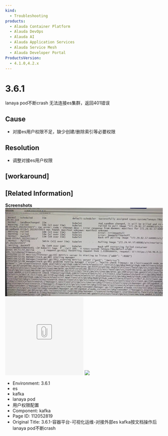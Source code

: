 ```yaml
---
kind:
  - Troubleshooting
products:
  - Alauda Container Platform
  - Alauda DevOps
  - Alauda AI
  - Alauda Application Services
  - Alauda Service Mesh
  - Alauda Developer Portal
ProductsVersion:
  - 4.1.0,4.2.x
---
```

<!-- A type of document that involves encountering a fault, diagnosing it, performing root cause analysis, and providing solutions. -->

# 3.6.1

lanaya pod不断crash 无法连接es集群，返回401错误

## Cause
- 对接es用户权限不足，缺少创建/删除索引等必要权限

## Resolution
- 调整对接es用户权限

## [workaround]

## [Related Information]
**Screenshots**
![](assets/3-6-1-rong-qi-ping-tai-ke-shi-hua-yun-wei-dui-jie-wai-bu-es-kafkaan-wen-dang-cao/image2022-4-14_10-35-13.png)
[![](assets/3-6-1-rong-qi-ping-tai-ke-shi-hua-yun-wei-dui-jie-wai-bu-es-kafkaan-wen-dang-cao/placeholder-medium-file.png)](/download/attachments/112052819/%E6%97%A5%E5%BF%97%E7%BB%84%E4%BB%B6%E5%AF%B9%E6%8E%A5%E5%A4%96%E9%83%A8kafka%E3%80%81es%E9%85%8D%E7%BD%AE%E6%89%8B%E5%86%8C.md?version=1&modificationDate=1649903947000&api=v2)
![](assets/3-6-1-rong-qi-ping-tai-ke-shi-hua-yun-wei-dui-jie-wai-bu-es-kafkaan-wen-dang-cao/image2022-4-14_11-0-39.png)
- Environment: 3.6.1
- es
- kafka
- lanaya pod
- 用户权限配置
- Component: kafka
- Page ID: 112052819
- Original Title: 3.6.1-容器平台-可视化运维-对接外部es kafka按文档操作后lanaya pod不断crash
